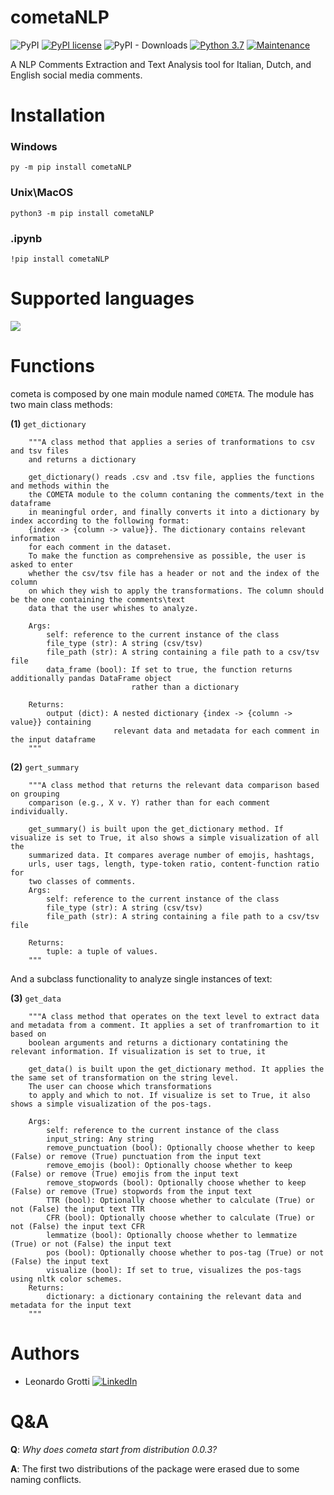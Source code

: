 # cometaNLP
![PyPI](https://img.shields.io/pypi/v/cometaNLP?label=pypi%20package)
[![PyPI license](https://img.shields.io/pypi/l/ansicolortags.svg)](https://pypi.python.org/pypi/ansicolortags/)
![PyPI - Downloads](https://img.shields.io/pypi/dm/cometaNLP)
[![Python 3.7](https://img.shields.io/badge/python->=3.7-blue.svg)](https://www.python.org/downloads/release/python-360/)
[![Maintenance](https://img.shields.io/badge/Maintained%3F-yes-green.svg)](https://GitHub.com/Naereen/StrapDown.js/graphs/commit-activity)

A NLP Comments Extraction and Text Analysis tool for Italian, Dutch, and English social media comments.

# Installation

### Windows
`py -m pip install cometaNLP`

### Unix\MacOS
`python3 -m pip install cometaNLP`

### .ipynb
`!pip install cometaNLP`

# Supported languages
 ![](https://img.shields.io/badge/languages-italian|dutch|english-red)

# Functions

cometa is composed by one main module named `COMETA`. The module has two main class methods:

**(1)** `get_dictionary`

        """A class method that applies a series of tranformations to csv and tsv files
        and returns a dictionary
        
        get_dictionary() reads .csv and .tsv file, applies the functions and methods within the
        the COMETA module to the column contaning the comments/text in the dataframe
        in meaningful order, and finally converts it into a dictionary by index according to the following format:
        {index -> {column -> value}}. The dictionary contains relevant information
        for each comment in the dataset.
        To make the function as comprehensive as possible, the user is asked to enter
        whether the csv/tsv file has a header or not and the index of the column
        on which they wish to apply the transformations. The column should be the one containing the comments\text
        data that the user whishes to analyze.
        
        Args:
            self: reference to the current instance of the class
            file_type (str): A string (csv/tsv)
            file_path (str): A string containing a file path to a csv/tsv file
            data_frame (bool): If set to true, the function returns additionally pandas DataFrame object
                               rather than a dictionary
        
        Returns:
            output (dict): A nested dictionary {index -> {column -> value}} containing
                           relevant data and metadata for each comment in the input dataframe
        """

**(2)** `gert_summary`
 
        """A class method that returns the relevant data comparison based on grouping 
        comparison (e.g., X v. Y) rather than for each comment individually.
        
        get_summary() is built upon the get_dictionary method. If visualize is set to True, it also shows a simple visualization of all the
        summarized data. It compares average number of emojis, hashtags,
        urls, user tags, length, type-token ratio, content-function ratio for
        two classes of comments.
        Args:
            self: reference to the current instance of the class
            file_type (str): A string (csv/tsv)
            file_path (str): A string containing a file path to a csv/tsv file
        
        Returns:
            tuple: a tuple of values.
        """

And a subclass functionality to analyze single instances of text:

**(3)** `get_data`
        
        """A class method that operates on the text level to extract data and metadata from a comment. It applies a set of tranfromartion to it based on
        boolean arguments and returns a dictionary contatining the relevant information. If visualization is set to true, it 
        
        get_data() is built upon the get_dictionary method. It applies the the same set of transformation on the string level.
        The user can choose which transformations
        to apply and which to not. If visualize is set to True, it also shows a simple visualization of the pos-tags.
        
        Args:
            self: reference to the current instance of the class
            input_string: Any string
            remove_punctuation (bool): Optionally choose whether to keep (False) or remove (True) punctuation from the input text
            remove_emojis (bool): Optionally choose whether to keep (False) or remove (True) emojis from the input text
            remove_stopwords (bool): Optionally choose whether to keep (False) or remove (True) stopwords from the input text
            TTR (bool): Optionally choose whether to calculate (True) or not (False) the input text TTR
            CFR (bool): Optionally choose whether to calculate (True) or not (False) the input text CFR
            lemmatize (bool): Optionally choose whether to lemmatize (True) or not (False) the input text
            pos (bool): Optionally choose whether to pos-tag (True) or not (False) the input text
            visualize (bool): If set to true, visualizes the pos-tags using nltk color schemes.
        Returns:
            dictionary: a dictionary containing the relevant data and metadata for the input text
        """




# Authors
- Leonardo Grotti <a href="https://www.linkedin.com/in/leonardo-grotti-a8a64a205/" target="_blank"><img src="https://img.shields.io/badge/LinkedIn-%230077B5.svg?&style=flat-square&logo=linkedin&logoColor=white" alt="LinkedIn"></a>

# Q&A

**Q**: *Why does cometa start from distribution 0.0.3?*

**A**: The first two distributions of the package were erased due to some naming conflicts. 
